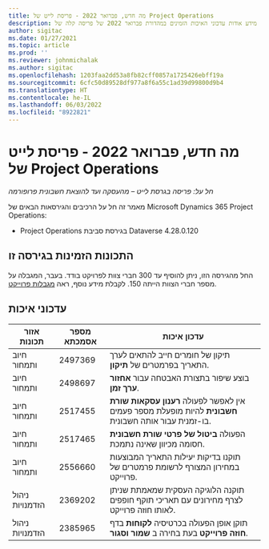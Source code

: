 ```yaml
---
title: מה חדש, פברואר 2022 - פריסת לייט של Project Operations
description: מאמר זה מספק מידע אודות עדכוני האיכות הזמינים במהדורת פברואר 2022 של פריסה קלה של Project Operations.
author: sigitac
ms.date: 01/27/2021
ms.topic: article
ms.prod: ''
ms.reviewer: johnmichalak
ms.author: sigitac
ms.openlocfilehash: 1203faa2dd53a8fb82cff0857a1725426ebff19a
ms.sourcegitcommit: 6cfc50d89528df977a8f6a55c1ad39d99800d9b4
ms.translationtype: HT
ms.contentlocale: he-IL
ms.lasthandoff: 06/03/2022
ms.locfileid: "8922821"
---
```

# <a name="whats-new-february-2022---project-operations-lite-deployment"></a>מה חדש, פברואר 2022 - פריסת לייט של Project Operations

_חל על: פריסה בגרסת לייט – מהעסקה ועד להוצאת חשבונית פרופורמה_

מאמר זה חל על הרכיבים והגירסאות הבאים של Microsoft Dynamics 365 Project Operations:

- Project Operations בגירסת סביבת Dataverse 4.28.0.120

## <a name="features-included-in-this-release"></a>התכונות הזמינות בגירסה זו

החל מהגירסה הזו, ניתן להוסיף עד 300 חברי צוות לפרויקט בודד. בעבר, המגבלה על מספר חברי הצוות הייתה 150. לקבלת מידע נוסף, ראה [מגבלות פרוייקט](../../project-management/create-wbs.md#project-limitations).

## <a name="quality-updates"></a>עדכוני איכות

| אזור תכונות | מספר אסמכתא | עדכון איכות |
| --- | --- | --- |
| חיוב ותמחור | 2497369 | תיקון של חומרים חייב להתאים לערך התאריך בפרמטרים של **תיקון**. |
| חיוב ותמחור | 2498697 | בוצע שיפור בתצורת האבטחה עבור **אחזור ערך זמן**. |
| חיוב ותמחור | 2517455 | אין לאפשר לפעולה **‏‫רענון עסקאות שורת חשבונית‬** להיות מופעלת מספר פעמים בו-זמנית עבור אותה חשבונית. |
| חיוב ותמחור | 2517465 | הפעולה **ביטול של פרטי שורת חשבונית** חסומה מכיוון שאינה נתמכת. |
| חיוב ותמחור | 2556660 | תוקנו בדיקות יעילות התאריך המבוצעות במחירון המצורף לרשומת פרמטרים של פרוייקט. |
|   ניהול הזדמנויות | 2369202 | תוקנה הלוגיקה העסקית שמאמתת שניתן לצרף מחירונים עם תאריכי תוקף חופפים לאותו חוזה פרוייקט. |
|   ניהול הזדמנויות | 2385965 | תוקן אופן הפעולה בכרטיסיה **לקוחות** בדף **חוזה פרוייקט** בעת בחירה ב **שמור וסגור**. |
